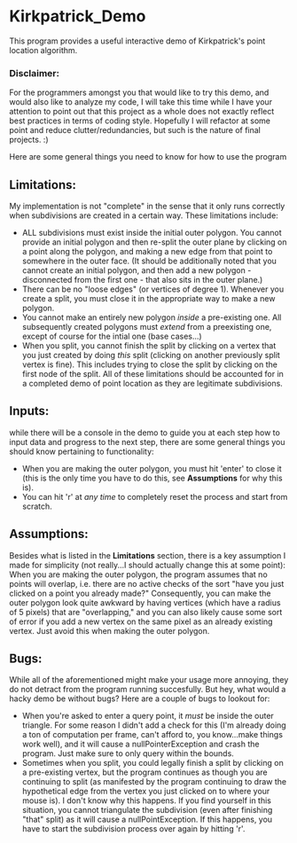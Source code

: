 # Kirkpatrick_Demo

This program provides a useful interactive demo of Kirkpatrick's point location algorithm.

### Disclaimer:
For the programmers amongst you that would like to try this demo, and would also like to analyze
my code, I will take this time while I have your attention to point out that this project as
a whole does not exactly reflect best practices in terms of coding style. Hopefully I will
refactor at some point and reduce clutter/redundancies, but such is the nature of final
projects. :)

Here are some general things you need to know for how to use the program

  ## Limitations:
  My implementation is not "complete" in the sense that it only runs correctly
  when subdivisions are created in a certain way. These limitations include:
  * ALL subdivisions must exist inside the initial outer polygon. You cannot provide an initial polygon
    and then re-split the outer plane by clicking on a point along the polygon, and making a new edge
    from that point to somewhere in the outer face. (It should be additionally noted that you cannot
    create an initial polygon, and then add a new polygon - disconnected from the first one - that
    also sits in the outer plane.)
  * There can be no "loose edges" (or vertices of degree 1). Whenever you create a split, you must
    close it in the appropriate way to make a new polygon.
  * You cannot make an entirely new polygon *inside* a pre-existing one. All subsequently created
    polygons must *extend* from a preexisting one, except of course for the intial one (base cases...)
  * When you split, you cannot finish the split by clicking on a vertex that you just created by doing
    *this* split (clicking on another previously split vertex is fine). This includes trying to close
    the split by clicking on the first node of the split.
  All of these limitations should be accounted for in a completed demo of point location as they are 
  legitimate subdivisions.
  
  ## Inputs:
  while there will be a console in the demo to guide you at each step how to input data and progress
  to the next step, there are some general things you should know pertaining to functionality:
  * When you are making the outer polygon, you must hit 'enter' to close it (this is the only time
      you have to do this, see **Assumptions** for why this is).
  * You can hit 'r' at *any time* to completely reset the process and start from scratch.
  ## Assumptions:
  Besides what is listed in the **Limitations** section, there is a key assumption I made for simplicity 
  (not really...I should actually change this at some point):
    When you are making the outer polygon, the program assumes that no points will overlap, i.e. there 
    are no active checks of the sort "have you just clicked on a point you already made?" Consequently,
    you can make the outer polygon look quite awkward by having vertices (which have a radius of 5 pixels)
    that are "overlapping," and you can also likely cause some sort of error if you add a new vertex on
    the same pixel as an already existing vertex. Just avoid this when making the outer polygon.
  ## Bugs:
  While all of the aforementioned might make your usage more annoying, they do not detract from 
  the program running succesfully. But hey, what would a hacky demo be without bugs? Here are a couple of 
  bugs to lookout for:
  * When you're asked to enter a query point, it *must* be inside the outer triangle. For some reason
      I didn't add a check for this (I'm already doing a ton of computation per frame, can't afford to,
      you know...make things work well), and it will cause a nullPointerException and crash the program. 
      Just make sure to only query within the bounds.
  * Sometimes when you split, you could legally finish a split by clicking on a pre-existing vertex, but
      the program continues as though you are continuing to split (as manifested by the program continuing
      to draw the hypothetical edge from the vertex you just clicked on to where your mouse is). I don't know
      why this happens. If you find yourself in this situation, you cannot triangulate the subdivision (even 
      after finishing "that" split) as it will cause a nullPointException. If this happens, you have to start 
      the subdivision process over again by hitting 'r'.
